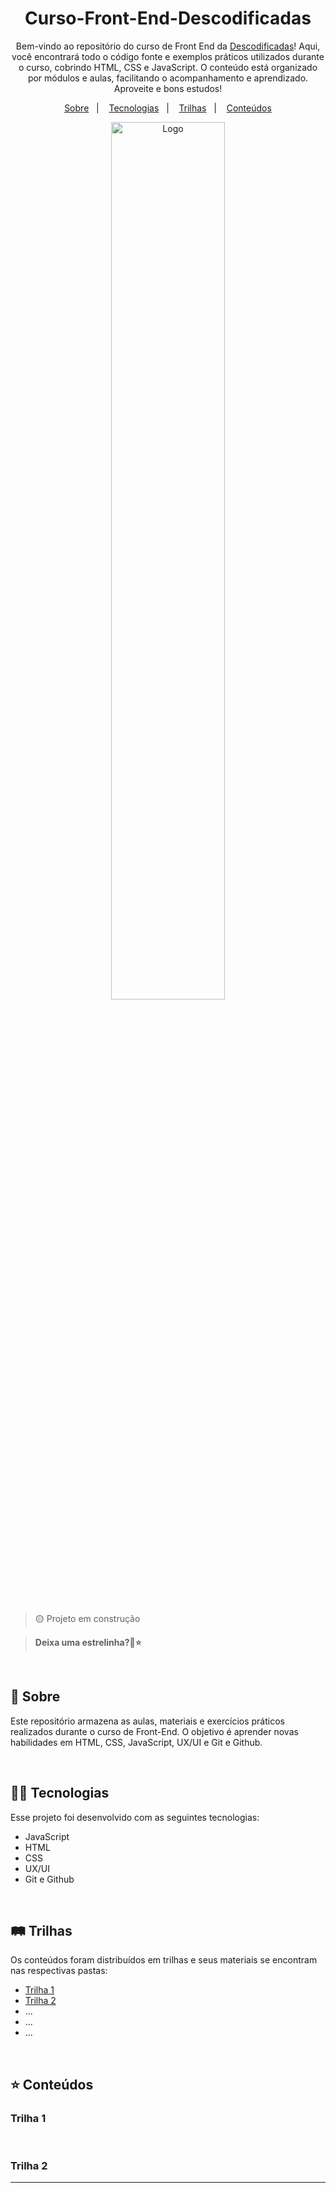 <h1 align="center">Curso-Front-End-Descodificadas</h1>

<p align="center">
Bem-vindo ao repositório do curso de Front End da <a href="https://descodificadas.com.br/" target="_blank">Descodificadas</a>! Aqui, você encontrará todo o código fonte e exemplos práticos utilizados durante o curso, cobrindo HTML, CSS e JavaScript. O conteúdo está organizado por módulos e aulas, facilitando o acompanhamento e aprendizado. Aproveite e bons estudos!
</p>

<p align="center">
  <a href="#-sobre">Sobre</a>&nbsp;&nbsp;&nbsp;|&nbsp;&nbsp;&nbsp;
  <a href="#-tecnologias">Tecnologias</a>&nbsp;&nbsp;&nbsp;|&nbsp;&nbsp;&nbsp;
  <a href="#-trilhas">Trilhas</a>&nbsp;&nbsp;&nbsp;|&nbsp;&nbsp;&nbsp;
  <a href="#-conteúdos">Conteúdos</a>
</p>

<p align="center">
  <img alt="Logo" src="https://www.descodificadas.com.br/wp-content/uploads/2021/02/Prancheta-8-copia-4-300x77.png" width="60%">
</p>

<br> 

>🟡 Projeto em construção

> <strong>Deixa uma estrelinha?🙏⭐</strong>
<br>

## 🌼 Sobre

<p>
Este repositório armazena as aulas, materiais e exercícios práticos realizados durante o curso de Front-End. O objetivo é aprender novas habilidades em HTML, CSS, JavaScript, UX/UI e Git e Github.
</p>

<br>

## 👩‍💻 Tecnologias

<p>
Esse projeto foi desenvolvido com as seguintes tecnologias:

- JavaScript
- HTML
- CSS
- UX/UI
- Git e Github
</p>

<br>

## 🛤️ Trilhas

<p>
Os conteúdos foram distribuídos em trilhas e seus materiais se encontram nas respectivas pastas:

- <a href="./trilha1">Trilha 1</a>
- <a href="./trilha2">Trilha 2</a>
- ...
- ...
- ...
</p>

<br>

## ⭐ Conteúdos

  
### Trilha 1
<p> 
  
</p>

<br>

### Trilha 2
<p> 
  
</p>

<hr>
